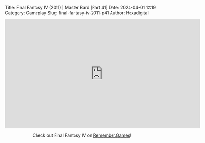 Title: Final Fantasy IV (2011) | Master Bard [Part 41]
Date: 2024-04-01 12:19
Category: Gameplay
Slug: final-fantasy-iv-2011-p41
Author: Hexadigital

<center><iframe src="https://www.youtube.com/embed/7wgkaI5olcs?feature=oembed" allow="accelerometer; autoplay; encrypted-media; gyroscope; picture-in-picture" width="640" height="360" frameborder="0"></iframe>

Check out Final Fantasy IV on [Remember.Games](https://remember.games/game/7757/final-fantasy-iv-the-complete-collection/)!</center>